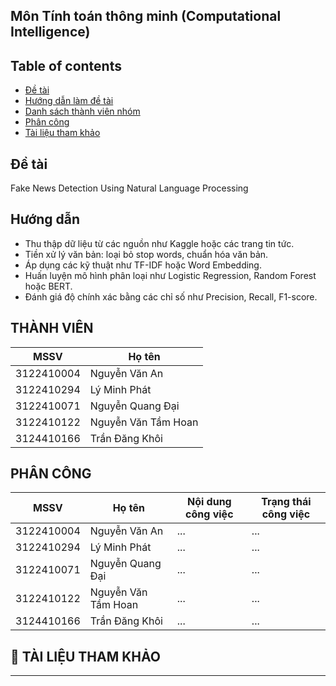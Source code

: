 ## Môn Tính toán thông minh (Computational Intelligence)

## Table of contents
* [Đề tài](#đề-tài)
* [Hướng dẫn làm đề tài](#hướng-dẫn)
* [Danh sách thành viên nhóm](#thành-viên)
* [Phân công](#phân-công)
* [Tài liệu tham khảo](#-tài-liệu-tham-khảo)


## Đề tài
Fake News Detection Using Natural Language Processing

## Hướng dẫn
- Thu thập dữ liệu từ các nguồn như Kaggle hoặc các trang tin tức.
- Tiền xử lý văn bản: loại bỏ stop words, chuẩn hóa văn bản.
- Áp dụng các kỹ thuật như TF-IDF hoặc Word Embedding.
- Huấn luyện mô hình phân loại như Logistic Regression, Random Forest hoặc BERT.
- Đánh giá độ chính xác bằng các chỉ số như Precision, Recall, F1-score.

## THÀNH VIÊN
| MSSV | Họ tên | 
|------|-----------------|
| 3122410004 |  Nguyễn Văn An  |
| 3122410294 |  Lý Minh Phát  |
| 3122410071 |  Nguyễn Quang Đại  |
| 3122410122 |  Nguyễn Văn Tầm Hoan  |
| 3124410166 |  Trần Đăng Khôi  |

## PHÂN CÔNG
| MSSV | Họ tên | Nội dung công việc | Trạng thái công việc |
|------|-----------------| ------------------------|------------
| 3122410004 |  Nguyễn Văn An  | ... | ... |
| 3122410294 |  Lý Minh Phát  | ... | ... |
| 3122410071 |  Nguyễn Quang Đại  | ... | ... |
| 3122410122 |  Nguyễn Văn Tầm Hoan  | ... | ... |
| 3124410166 |  Trần Đăng Khôi  | ... | ... |


## 📖 TÀI LIỆU THAM KHẢO
 
---
   



